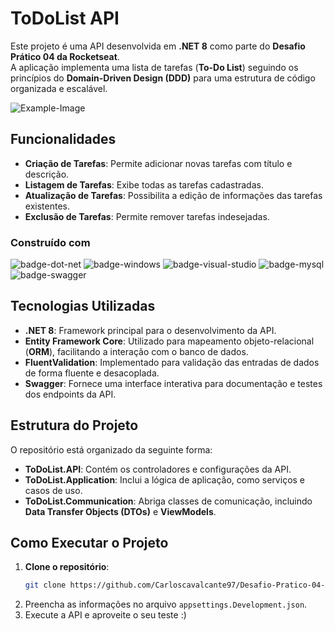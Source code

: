 # ToDoList API

Este projeto é uma API desenvolvida em **.NET 8** como parte do **Desafio Prático 04 da Rocketseat**.  
A aplicação implementa uma lista de tarefas (**To-Do List**) seguindo os princípios do **Domain-Driven Design (DDD)** para uma estrutura de código organizada e escalável.  

![Example-Image]

## Funcionalidades

- **Criação de Tarefas**: Permite adicionar novas tarefas com título e descrição.  
- **Listagem de Tarefas**: Exibe todas as tarefas cadastradas.  
- **Atualização de Tarefas**: Possibilita a edição de informações das tarefas existentes.  
- **Exclusão de Tarefas**: Permite remover tarefas indesejadas.  

### Construído com

![badge-dot-net]
![badge-windows]
![badge-visual-studio]
![badge-mysql]
![badge-swagger]

## Tecnologias Utilizadas

- **.NET 8**: Framework principal para o desenvolvimento da API.  
- **Entity Framework Core**: Utilizado para mapeamento objeto-relacional (**ORM**), facilitando a interação com o banco de dados.  
- **FluentValidation**: Implementado para validação das entradas de dados de forma fluente e desacoplada.  
- **Swagger**: Fornece uma interface interativa para documentação e testes dos endpoints da API.  

## Estrutura do Projeto

O repositório está organizado da seguinte forma:

- **ToDoList.API**: Contém os controladores e configurações da API.  
- **ToDoList.Application**: Inclui a lógica de aplicação, como serviços e casos de uso.  
- **ToDoList.Communication**: Abriga classes de comunicação, incluindo **Data Transfer Objects (DTOs)** e **ViewModels**.  

## Como Executar o Projeto

1. **Clone o repositório**:
   ```bash
   git clone https://github.com/Carloscavalcante97/Desafio-Pratico-04-Rocketseat.git

2. Preencha as informações no arquivo `appsettings.Development.json`.
3. Execute a API e aproveite o seu teste :)
<!-- Links -->
[dot-net-sdk]: https://dotnet.microsoft.com/en-us/download/dotnet/8.0

<!-- Images -->
[Example-Image]: Images/Example.png

<!-- Badges -->
[badge-dot-net]: https://img.shields.io/badge/.NET-512BD4?logo=dotnet&logoColor=fff&style=for-the-badge
[badge-windows]: https://img.shields.io/badge/Windows-0078D4?logo=windows&logoColor=fff&style=for-the-badge
[badge-visual-studio]: https://img.shields.io/badge/Visual%20Studio-5C2D91?logo=visualstudio&logoColor=fff&style=for-the-badge
[badge-mysql]: https://img.shields.io/badge/MySQL-4479A1?logo=mysql&logoColor=fff&style=for-the-badge
[badge-swagger]: https://img.shields.io/badge/Swagger-85EA2D?logo=swagger&logoColor=000&style=for-the-badge
